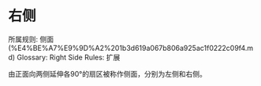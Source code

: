# 右侧

所属规则: 侧面 (%E4%BE%A7%E9%9D%A2%201b3d619a067b806a925ac1f0222c09f4.md)
Glossary: Right Side
Rules: 扩展

由正面向两侧延伸各90°的扇区被称作侧面，分别为左侧和右侧。
